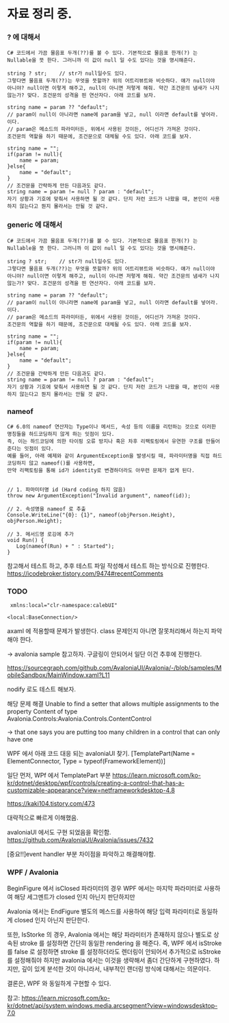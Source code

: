 ﻿# 자료 정리 중.

### ? 에 대해서
```
C# 코드에서 가끔 물음표 두개(??)를 볼 수 있다. 기본적으로 물음표 한개(?) 는 Nullable을 뜻 한다. 그러니까 이 값이 null 일 수도 있다는 것을 명시해준다.

string ? str;    // str가 null일수도 있다.
그렇다면 물음표 두개(??)는 무엇을 뜻할까? 위의 어트리뷰트와 비슷하다. 얘가 null이야 아니야? null이면 이렇게 해주고, null이 아니면 저렇게 해줘. 약간 조건문의 냄새가 나지 않는가? 맞다. 조건문의 성격을 띈 연산자다. 아래 코드를 보자.

string name = param ?? "default";
// param이 null이 아니라면 name에 param을 넣고, null 이라면 default를 넣어라. 이다.
// param은 메소드의 파라미터든, 위에서 사용된 것이든, 어디선가 가져온 것이다.
조건문의 역할을 하기 때문에, 조건문으로 대체될 수도 있다. 아래 코드를 보자.

string name = "";
if(param != null){
	name = param;
}else{
	name = "default";
}
// 조건문을 간략하게 만든 다음과도 같다.
string name = param != null ? param : "default";
자기 상황과 기호에 맞춰서 사용하면 될 것 같다. 단지 저런 코드가 나왔을 때, 본인이 사용하지 않는다고 뭔지 몰라서는 안될 것 같다.

```

### generic 에 대해서
```
C# 코드에서 가끔 물음표 두개(??)를 볼 수 있다. 기본적으로 물음표 한개(?) 는 Nullable을 뜻 한다. 그러니까 이 값이 null 일 수도 있다는 것을 명시해준다.

string ? str;    // str가 null일수도 있다.
그렇다면 물음표 두개(??)는 무엇을 뜻할까? 위의 어트리뷰트와 비슷하다. 얘가 null이야 아니야? null이면 이렇게 해주고, null이 아니면 저렇게 해줘. 약간 조건문의 냄새가 나지 않는가? 맞다. 조건문의 성격을 띈 연산자다. 아래 코드를 보자.

string name = param ?? "default";
// param이 null이 아니라면 name에 param을 넣고, null 이라면 default를 넣어라. 이다.
// param은 메소드의 파라미터든, 위에서 사용된 것이든, 어디선가 가져온 것이다.
조건문의 역할을 하기 때문에, 조건문으로 대체될 수도 있다. 아래 코드를 보자.

string name = "";
if(param != null){
	name = param;
}else{
	name = "default";
}
// 조건문을 간략하게 만든 다음과도 같다.
string name = param != null ? param : "default";
자기 상황과 기호에 맞춰서 사용하면 될 것 같다. 단지 저런 코드가 나왔을 때, 본인이 사용하지 않는다고 뭔지 몰라서는 안될 것 같다.

```

### nameof 

```
C# 6.0의 nameof 연산자는 Type이나 메서드, 속성 등의 이름을 리턴하는 것으로 이러한 명칭들을 하드코딩하지 않게 하는 잇점이 있다. 
즉, 이는 하드코딩에 의한 타이핑 오류 방지나 혹은 차후 리팩토링에서 유연한 구조를 만들어 준다는 잇점이 있다. 
예를 들어, 아래 예제와 같이 ArgumentException을 발생시킬 때, 파라미터명을 직접 하드코딩하지 않고 nameof()를 사용하면,
만약 리팩토링을 통해 id가 identity로 변경하더라도 아무런 문제가 없게 된다.


// 1. 파마미터명 id (Hard coding 하지 않음)
throw new ArgumentException("Invalid argument", nameof(id));

// 2. 속성명을 nameof 로 추출
Console.WriteLine("{0}: {1}", nameof(objPerson.Height), objPerson.Height);

// 3. 메서드명 로깅에 추가
void Run() {
   Log(nameof(Run) + " : Started");
}

```

참고해서 테스트 하고, 추후 테스트 파일 작성해서 테스트 하는 방식으로 진행한다.
https://icodebroker.tistory.com/9474#recentComments


### TODO
```
 xmlns:local="clr-namespace:calebUI"

<local:BaseConnection/>
```
axaml 에 적용할때 문제가 발생한다.
class 문제인지 아니면 잘못처리해서 하는지 파악해야 한다.

-> avalonia sample 참고하자. 구글링이 안되어서 일단 이건 추후에 진행한다.

https://sourcegraph.com/github.com/AvaloniaUI/Avalonia/-/blob/samples/MobileSandbox/MainWindow.xaml?L11

nodify 로도 테스트 해보자.

해당 문제 해결
Unable to find a setter that allows multiple assignments to the property Content of type Avalonia.Controls:Avalonia.Controls.ContentControl 

-> that one says you are putting too many children in a control that can only have one


WPF 에서 아래 코드 대응 되는 avaloniaUI 찾기.
[TemplatePart(Name = ElementConnector, Type = typeof(FrameworkElement))]

일단 먼저, WPf 에서 TemplatePart 부분
https://learn.microsoft.com/ko-kr/dotnet/desktop/wpf/controls/creating-a-control-that-has-a-customizable-appearance?view=netframeworkdesktop-4.8

https://kaki104.tistory.com/473

대략적으로 빠르게 이해했음.

avaloniaUI 에서도 구현 되었음을 확인함.
https://github.com/AvaloniaUI/Avalonia/issues/7432

[중요!!]event handler 부분 차이점을 파악하고 해결해야함.

### WPF / Avalonia
BeginFigure 에서 isClosed 파라미터의 경우
WPF 에서는 마지막 파라미터로 사용하여 해당 세그멘트가 closed 인지 아닌지 판단하지만

Avalonia 에서는 EndFigure 별도의 메스드를 사용하여 해당 입력 파라미터로 동일하게 closed 인지 아닌지 판단한다.

또한, IsStorke 의 경우, Avalonia 에서는 해당 파라미터가 존재하지 않으나 별도로 상속된 stroke 를 설정하면 간단히 동일한 rendering 을 해준다.
즉, WPF 에서  isStroke 를 false 로 설정하면 stroke 를 설정하더라도 렌더링이 안되어서 추가적으로 isStroke 를 설정해줘야 하지만 avalonia 에서는 이것을 생략해서
좀더 간단하게 구현하였다. 하지만, 깊이 있게 분석한 것이 아니라서, 내부적인 랜더링 방식에 대해서는 의문이다.

결론은, WPF 와 동일하게 구현할 수 있다.

참고:
https://learn.microsoft.com/ko-kr/dotnet/api/system.windows.media.arcsegment?view=windowsdesktop-7.0




